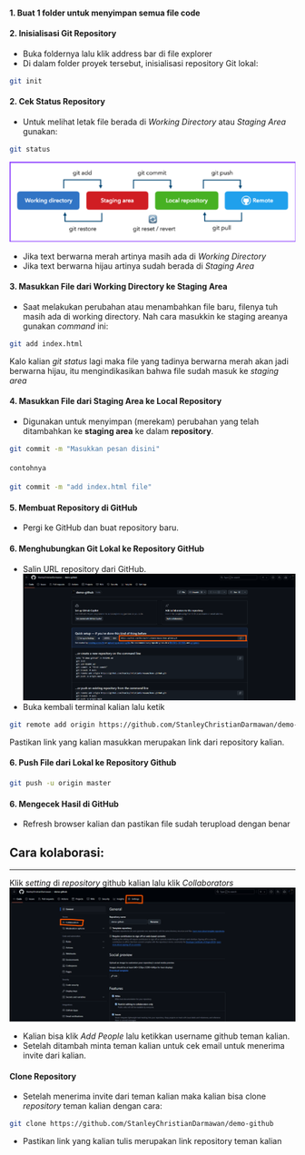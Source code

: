 
#### 1. **Buat 1 folder untuk menyimpan semua file code**

#### 2. **Inisialisasi Git Repository**
- Buka foldernya lalu klik address bar di file explorer
- Di dalam folder proyek tersebut, inisialisasi repository Git lokal:
```bash
git init
```

#### 2. **Cek Status Repository**
- Untuk melihat letak file berada di *Working Directory* atau *Staging Area* gunakan:

```bash
git status
```

![Git Flow](assets/git_flow.png)
- Jika text berwarna merah artinya masih ada di *Working Directory*
- Jika text berwarna hijau artinya sudah berada di *Staging Area*

#### 3. **Masukkan File dari Working Directory ke Staging Area**
- Saat melakukan perubahan atau menambahkan file baru, filenya tuh masih ada di working directory. Nah cara masukkin ke staging areanya gunakan *command* ini:
```bash
git add index.html
```
Kalo kalian *git status* lagi maka file yang tadinya berwarna merah akan jadi berwarna hijau, itu mengindikasikan bahwa file sudah masuk ke *staging area*
#### 4. **Masukkan File dari Staging Area ke Local Repository**
- Digunakan untuk menyimpan (merekam) perubahan yang telah ditambahkan ke **staging area** ke dalam **repository**.
```bash
git commit -m "Masukkan pesan disini"

contohnya

git commit -m "add index.html file"
```

#### 5. **Membuat Repository di GitHub**
- Pergi ke GitHub dan buat repository baru.
#### 6. **Menghubungkan Git Lokal ke Repository GitHub**
- Salin URL repository dari GitHub.
![Repository](assets/repository.png)
- Buka kembali terminal kalian lalu ketik
```bash
git remote add origin https://github.com/StanleyChristianDarmawan/demo-github.git
```
Pastikan link yang kalian masukkan merupakan link dari repository kalian.

#### 6. **Push File dari Lokal ke Repository Github**
```bash
git push -u origin master
```

#### 6. **Mengecek Hasil di GitHub**
- Refresh browser kalian dan pastikan file sudah terupload dengan benar


## Cara kolaborasi:
---
Klik *setting* di *repository* github kalian lalu klik *Collaborators*
![Collaborators](assets/collaborators.png)
- Kalian bisa klik *Add People* lalu ketikkan username github teman kalian.
- Setelah ditambah minta teman kalian untuk cek email untuk menerima invite dari kalian.

#### **Clone Repository**
- Setelah menerima invite dari teman kalian maka kalian bisa clone *repository* teman kalian dengan cara:
```bash
git clone https://github.com/StanleyChristianDarmawan/demo-github
```
- Pastikan link yang kalian tulis merupakan link repository teman kalian